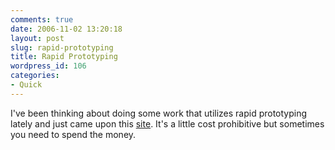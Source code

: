 ```yaml
---
comments: true
date: 2006-11-02 13:20:18
layout: post
slug: rapid-prototyping
title: Rapid Prototyping
wordpress_id: 106
categories:
- Quick
---
```


I've been thinking about doing some work that utilizes rapid prototyping lately and just came upon this [site](http://www.frontdesign.se/sketchfurniture/). It's a little cost prohibitive but sometimes you need to spend the money.
